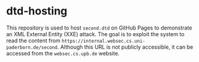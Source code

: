 # dtd-hosting

This repository is used to host `second.dtd` on GitHub Pages to demonstrate an XML External Entity (XXE) attack. The goal is to exploit the system to read the content from `https://internal.websec.cs.uni-paderborn.de/second`. Although this URL is not publicly accessible, it can be accessed from the `websec.cs.upb.de` website.
